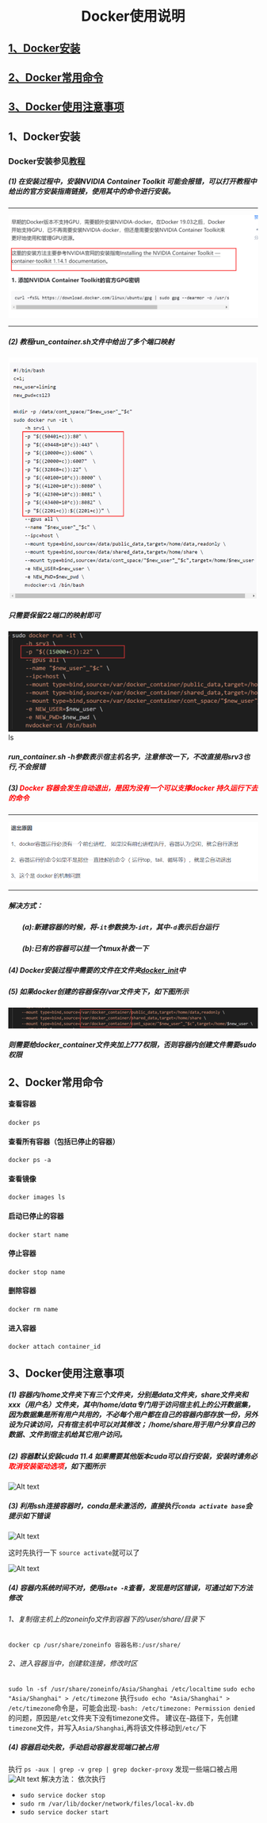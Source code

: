 # <center>Docker使用说明</center>

## <a href="#1">1、Docker安装</a>
## <a href="#2">2、Docker常用命令</a>
## <a href="#3">3、Docker使用注意事项</a>

## 1、Docker安装<a id="1"/>
### Docker安装参见[教程](./安装教程)
##### (1) 在安装过程中，安装NVIDIA Container Toolkit 可能会报错，可以打开教程中给出的官方安装指南链接，使用其中的命令进行安装。
*******
![Alt text](imgs/111.jpg)
*******

##### (2) 教程run_container.sh文件中给出了多个端口映射
![Alt text](imgs/1709782251994.jpg)

##### 只需要保留22端口的映射即可
![Alt text](imgs/image.png)ls

##### run_container.sh -h参数表示宿主机名字，注意修改一下，不改直接用srv3也行,不会报错

##### (3) <font color=red>Docker 容器会发生自动退出，是因为没有一个可以支撑docker 持久运行下去的命令</font>
****
![Alt text](imgs/1710121089018.jpg)
****
##### 解决方式：
##### &emsp;&emsp;(a):新建容器的时候，将```-it```参数换为```-idt```，其中```-d```表示后台运行
##### &emsp;&emsp;(b):已有的容器可以挂一个tmux补救一下

##### (4) Docker安装过程中需要的文件在文件夹[docker_init](./docker_init)中

##### (5) 如果docker创建的容器保存/var文件夹下，如下图所示
![Alt text](imgs/image-1.png)
##### 则需要给docker_container文件夹加上777权限，否则容器内创建文件需要sudo权限


## 2、Docker常用命令<a id="2"/>
#### 查看容器
```docker ps```
#### 查看所有容器（包括已停止的容器）
```docker ps -a```
#### 查看镜像
```docker images ls```
#### 启动已停止的容器
```docker start name```
#### 停止容器
```docker stop name```
#### 删除容器
```docker rm name```
#### 进入容器
```docker attach container_id```



## 3、Docker使用注意事项<a id="3"/>
##### (1) 容器内/home文件夹下有三个文件夹，分别是data文件夹，share文件夹和xxx（用户名）文件夹，其中/home/data专门用于访问宿主机上的公开数据集，因为数据集是所有用户共用的，不必每个用户都在自己的容器内部存放一份，另外设为只读访问，只有宿主机中可以对其修改； /home/share用于用户分享自己的数据、文件到宿主机给其它用户访问。

##### (2) 容器默认安装cuda 11.4 如果需要其他版本cuda可以自行安装，安装时请务必<font color=red>取消安装驱动选项</font>，如下图所示
![Alt text](imgs/00e397ab0ee82c4fe1223ffa778d396.png)

##### (3) 利用ssh连接容器时，conda是未激活的，直接执行`conda activate base`会提示如下错误
![Alt text](imgs/1709783535935.jpg)

这时先执行一下 `source activate`就可以了

![Alt text](imgs/1709783617431.jpg)

##### (4) 容器内系统时间不对，使用`date -R`查看，发现是时区错误，可通过如下方法修改
###### 1、复制宿主机上的zoneinfo文件到容器下的/user/share/目录下
`docker cp /usr/share/zoneinfo 容器名称:/usr/share/`
###### 2、进入容器当中，创建软连接，修改时区
`sudo ln -sf /usr/share/zoneinfo/Asia/Shanghai /etc/localtime`
`sudo echo "Asia/Shanghai" > /etc/timezone`
执行`sudo echo "Asia/Shanghai" > /etc/timezone`命令是，可能会出现`-bash: /etc/timezone: Permission denied`的问题，原因是`/etc`文件夹下没有timezone文件。
建议在`~`路径下，先创建`timezone`文件，并写入`Asia/Shanghai`,再将该文件移动到`/etc/`下

##### (4) 容器启动失败，手动启动容器发现端口被占用
执行 `ps -aux | grep -v grep | grep docker-proxy`
发现一些端口被占用
![Alt text](imgs/1715745347195.jpg)
解决方法：
依次执行
- `sudo service docker stop`
- `sudo rm /var/lib/docker/network/files/local-kv.db`
- `sudo service docker start`